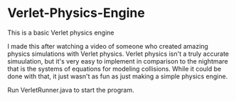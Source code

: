 # Verlet-Physics-Engine
This is a basic Verlet physics engine

I made this after watching a video of someone who created amazing physics simulations with Verlet physics. Verlet physics isn't a truly accurate simuulation, but it's very easy to implement in comparison to the nightmare that is the systems of equations for modeling collisions. While it could be done with that, it just wasn't as fun as just making a simple physics engine.

Run VerletRunner.java to start the program.
